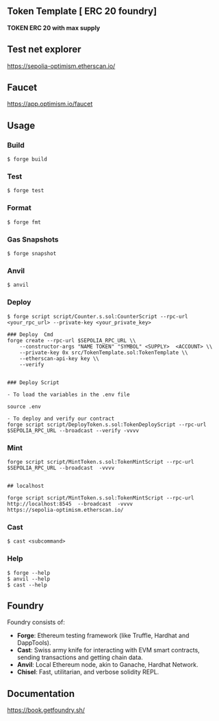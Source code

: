 ## Token Template [ ERC 20 foundry]

**TOKEN ERC 20 with max supply**



## Test net explorer
https://sepolia-optimism.etherscan.io/

## Faucet
https://app.optimism.io/faucet


## Usage

### Build

```shell
$ forge build
```

### Test

```shell
$ forge test
```

### Format

```shell
$ forge fmt
```

### Gas Snapshots

```shell
$ forge snapshot
```

### Anvil

```shell
$ anvil
```

### Deploy

```shell
$ forge script script/Counter.s.sol:CounterScript --rpc-url <your_rpc_url> --private-key <your_private_key>

### Deploy  Cmd 
forge create --rpc-url $SEPOLIA_RPC_URL \\ 
    --constructor-args "NAME TOKEN" "SYMBOL" <SUPPLY>  <ACCOUNT> \\
    --private-key 0x src/TokenTemplate.sol:TokenTemplate \\
    --etherscan-api-key key \\
    --verify


### Deploy Script 

- To load the variables in the .env file

source .env

- To deploy and verify our contract
forge script script/DeployToken.s.sol:TokenDeployScript --rpc-url $SEPOLIA_RPC_URL --broadcast --verify -vvvv

```

### Mint  
```
forge script script/MintToken.s.sol:TokenMintScript --rpc-url $SEPOLIA_RPC_URL --broadcast  -vvvv


## localhost 

forge script script/MintToken.s.sol:TokenMintScript --rpc-url http://localhost:8545  --broadcast  -vvvv
https://sepolia-optimism.etherscan.io/

```

### Cast

```shell
$ cast <subcommand>
```

### Help

```shell
$ forge --help
$ anvil --help
$ cast --help
```

## Foundry

Foundry consists of:

-   **Forge**: Ethereum testing framework (like Truffle, Hardhat and DappTools).
-   **Cast**: Swiss army knife for interacting with EVM smart contracts, sending transactions and getting chain data.
-   **Anvil**: Local Ethereum node, akin to Ganache, Hardhat Network.
-   **Chisel**: Fast, utilitarian, and verbose solidity REPL.

## Documentation

https://book.getfoundry.sh/

